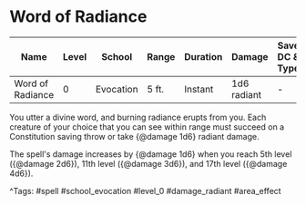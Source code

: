 # Word of Radiance

| Name | Level | School | Range | Duration | Damage | Save DC & Type |
|------|-------|--------|-------|----------|--------|----------------|
| Word of Radiance | 0 | Evocation | 5 ft. | Instant | 1d6 radiant | - |

You utter a divine word, and burning radiance erupts from you. Each creature of your choice that you can see within range must succeed on a Constitution saving throw or take {@damage 1d6} radiant damage.

The spell's damage increases by {@damage 1d6} when you reach 5th level ({@damage 2d6}), 11th level ({@damage 3d6}), and 17th level ({@damage 4d6}).

^Tags: #spell #school_evocation #level_0 #damage_radiant #area_effect